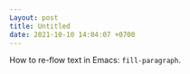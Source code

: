```yaml
---
Layout: post
title: Untitled
date: 2021-10-10 14:04:07 +0700
---
```

How to re-flow text in Emacs: `fill-paragraph`.
